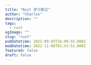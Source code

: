 ```yaml
---
title: "Rust 学习笔记"
author: "Charles"
description: ""
tags:
  - rust
ogImage: ""
slug: "rust"
pubDatetime: 2022-09-03T16:00:55.000Z
modDatetime: 2022-11-08T01:43:51.000Z
featured: false
draft: false
---
```

